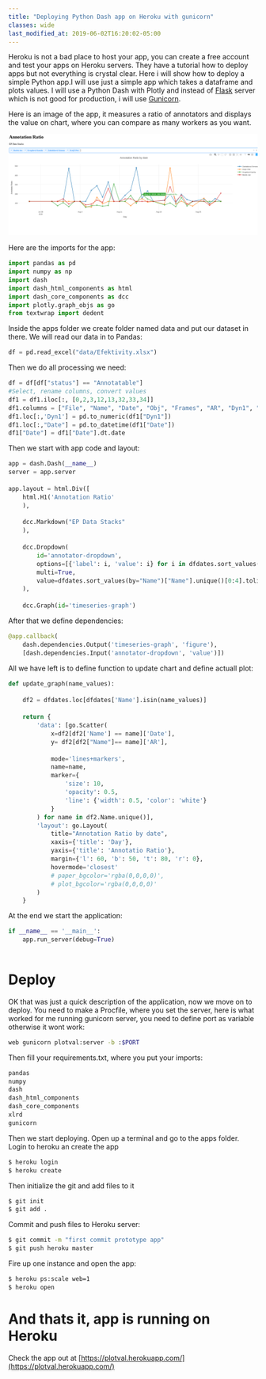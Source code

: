 ```yaml
---
title: "Deploying Python Dash app on Heroku with gunicorn"
classes: wide
last_modified_at: 2019-06-02T16:20:02-05:00
---
```


Heroku is not a bad place to host your app, you can create a free account and test your apps on Heroku servers.
They have a tutorial how to deploy apps but not everything is crystal clear. Here i will show how to deploy a simple Python app.I will use just a simple app which takes a dataframe and plots values. I will use a Python Dash with Plotly and instead of [Flask](https://flask.palletsprojects.com/en/1.1.x/) server which is not good for production, i will use [Gunicorn](https://gunicorn.org/).


Here is an image of the app, it measures a ratio of annotators and displays the value on chart, where you can compare as many workers as you want.


[![small image](/assets/images/heroku/her1.png)](/assets/images/heroku/her1.png)


Here are the imports for the app:
~~~python
import pandas as pd 
import numpy as np
import dash
import dash_html_components as html
import dash_core_components as dcc
import plotly.graph_objs as go
from textwrap import dedent

~~~

Inside the apps folder we create folder named data and put our dataset in there. We will read our data in to Pandas:
~~~python
df = pd.read_excel("data/Efektivity.xlsx")
~~~


Then we do all processing we need:
~~~python
df = df[df["status"] == "Annotatable"]
#Select, rename columns, convert values
df1 = df1.iloc[:, [0,2,3,12,13,32,33,34]]
df1.columns = ["File", "Name", "Date", "Obj", "Frames", "AR", "Dyn1", "AR RB" ]
df1.loc[:,'Dyn1'] = pd.to_numeric(df1["Dyn1"])
df1.loc[:,"Date"] = pd.to_datetime(df1["Date"])
df1["Date"] = df1["Date"].dt.date
~~~


Then we start with app code and layout:
~~~python
app = dash.Dash(__name__)
server = app.server

app.layout = html.Div([
    html.H1('Annotation Ratio'
    ),

    dcc.Markdown("EP Data Stacks"
    ),

    dcc.Dropdown(
        id='annotator-dropdown',
        options=[{'label': i, 'value': i} for i in dfdates.sort_values(by="Name")["Name"].unique()],
        multi=True,
        value=dfdates.sort_values(by="Name")["Name"].unique()[0:4].tolist()
    ),

    dcc.Graph(id='timeseries-graph')
~~~


After that we define dependencies:
~~~python
@app.callback(
    dash.dependencies.Output('timeseries-graph', 'figure'),
    [dash.dependencies.Input('annotator-dropdown', 'value')])
~~~

All we have left is to define function to update chart and define actuall plot:
~~~python
def update_graph(name_values):

    df2 = dfdates.loc[dfdates['Name'].isin(name_values)]

    return {
        'data': [go.Scatter(
            x=df2[df2['Name'] == name]['Date'],
            y= df2[df2["Name"]== name]['AR'],
            
            mode='lines+markers',
            name=name,
            marker={
                'size': 10,
                'opacity': 0.5,
                'line': {'width': 0.5, 'color': 'white'}
            }
        ) for name in df2.Name.unique()],
        'layout': go.Layout(
            title="Annotation Ratio by date",
            xaxis={'title': 'Day'},
            yaxis={'title': 'Annotatio Ratio'},
            margin={'l': 60, 'b': 50, 't': 80, 'r': 0},
            hovermode='closest'
            # paper_bgcolor='rgba(0,0,0,0)',
            # plot_bgcolor='rgba(0,0,0,0)'
        )
    }
~~~

At the end we start the application:
~~~python
if __name__ == '__main__':
    app.run_server(debug=True)
    
~~~    
# Deploy
OK that was just a quick description of the application, now we move on to deploy. You need to make a Procfile, where you set the server, here is what worked for me running gunicorn server, you need to define port as variable otherwise it wont work:
~~~bash
web gunicorn plotval:server -b :$PORT
~~~


Then fill your requirements.txt, where you  put your imports:
~~~bash
pandas
numpy
dash
dash_html_components
dash_core_components
xlrd
gunicorn
~~~

Then we start deploying. Open up a terminal and go to the apps folder. Login to heroku an create the app
~~~bash
$ heroku login
$ heroku create
~~~


Then initialize the git and add files to it
~~~bash
$ git init
$ git add .
~~~


Commit and push files to Heroku server:
~~~bash
$ git commit -m "first commit prototype app"
$ git push heroku master
~~~

Fire up one instance and open the app:
~~~bash
$ heroku ps:scale web=1
$ heroku open
~~~

# And thats it, app is running on Heroku



Check the app out at [https://plotval.herokuapp.com/](https://plotval.herokuapp.com/)

